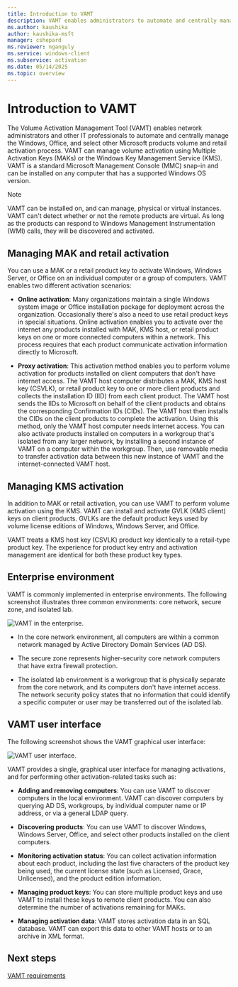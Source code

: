 ```yaml
---
title: Introduction to VAMT
description: VAMT enables administrators to automate and centrally manage the Windows, Microsoft Office, and select other Microsoft products volume and retail activation process.
ms.author: kaushika
author: kaushika-msft
manager: cshepard
ms.reviewer: nganguly
ms.service: windows-client
ms.subservice: activation
ms.date: 05/14/2025
ms.topic: overview
---
```


# Introduction to VAMT

The Volume Activation Management Tool (VAMT) enables network administrators and other IT professionals to automate and centrally manage the Windows, Office, and select other Microsoft products volume and retail activation process. VAMT can manage volume activation using Multiple Activation Keys (MAKs) or the Windows Key Management Service (KMS). VAMT is a standard Microsoft Management Console (MMC) snap-in and can be installed on any computer that has a supported Windows OS version.

> [!NOTE]
> VAMT can be installed on, and can manage, physical or virtual instances. VAMT can't detect whether or not the remote products are virtual. As long as the products can respond to Windows Management Instrumentation (WMI) calls, they will be discovered and activated.

## Managing MAK and retail activation

You can use a MAK or a retail product key to activate Windows, Windows Server, or Office on an individual computer or a group of computers. VAMT enables two different activation scenarios:

- **Online activation**: Many organizations maintain a single Windows system image or Office installation package for deployment across the organization. Occasionally there's also a need to use retail product keys in special situations. Online activation enables you to activate over the internet any products installed with MAK, KMS host, or retail product keys on one or more connected computers within a network. This process requires that each product communicate activation information directly to Microsoft.

- **Proxy activation**: This activation method enables you to perform volume activation for products installed on client computers that don't have internet access. The VAMT host computer distributes a MAK, KMS host key (CSVLK), or retail product key to one or more client products and collects the installation ID (IID) from each client product. The VAMT host sends the IIDs to Microsoft on behalf of the client products and obtains the corresponding Confirmation IDs (CIDs). The VAMT host then installs the CIDs on the client products to complete the activation. Using this method, only the VAMT host computer needs internet access. You can also activate products installed on computers in a workgroup that's isolated from any larger network, by installing a second instance of VAMT on a computer within the workgroup. Then, use removable media to transfer activation data between this new instance of VAMT and the internet-connected VAMT host.

## Managing KMS activation

In addition to MAK or retail activation, you can use VAMT to perform volume activation using the KMS. VAMT can install and activate GVLK (KMS client) keys on client products. GVLKs are the default product keys used by volume license editions of Windows, Windows Server, and Office.

VAMT treats a KMS host key (CSVLK) product key identically to a retail-type product key. The experience for product key entry and activation management are identical for both these product key types.

## Enterprise environment

VAMT is commonly implemented in enterprise environments. The following screenshot illustrates three common environments: core network, secure zone, and isolated lab.

![VAMT in the enterprise.](images/dep-win8-l-vamt-image001-enterprise.jpg)

- In the core network environment, all computers are within a common network managed by Active Directory Domain Services (AD DS).

- The secure zone represents higher-security core network computers that have extra firewall protection.

- The isolated lab environment is a workgroup that is physically separate from the core network, and its computers don't have internet access. The network security policy states that no information that could identify a specific computer or user may be transferred out of the isolated lab.

## VAMT user interface

The following screenshot shows the VAMT graphical user interface:

![VAMT user interface.](images/vamtuserinterfaceupdated.jpg)

VAMT provides a single, graphical user interface for managing activations, and for performing other activation-related tasks such as:

- **Adding and removing computers**: You can use VAMT to discover computers in the local environment. VAMT can discover computers by querying AD DS, workgroups, by individual computer name or IP address, or via a general LDAP query.

- **Discovering products**: You can use VAMT to discover Windows, Windows Server, Office, and select other products installed on the client computers.

- **Monitoring activation status**: You can collect activation information about each product, including the last five characters of the product key being used, the current license state (such as Licensed, Grace, Unlicensed), and the product edition information.

- **Managing product keys**: You can store multiple product keys and use VAMT to install these keys to remote client products. You can also determine the number of activations remaining for MAKs.

- **Managing activation data**: VAMT stores activation data in an SQL database. VAMT can export this data to other VAMT hosts or to an archive in XML format.

## Next steps

[VAMT requirements](vamt-requirements.md)
